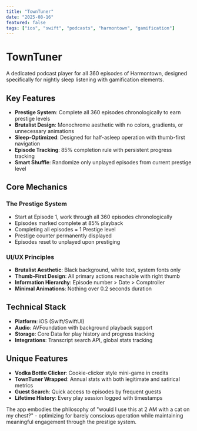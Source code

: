 ```yaml
---
title: "TownTuner"
date: "2025-08-16"
featured: false
tags: ["ios", "swift", "podcasts", "harmontown", "gamification"]
---
```


# TownTuner

A dedicated podcast player for all 360 episodes of Harmontown, designed specifically for nightly sleep listening with gamification elements.

## Key Features

- **Prestige System**: Complete all 360 episodes chronologically to earn prestige levels
- **Brutalist Design**: Monochrome aesthetic with no colors, gradients, or unnecessary animations
- **Sleep-Optimized**: Designed for half-asleep operation with thumb-first navigation
- **Episode Tracking**: 85% completion rule with persistent progress tracking
- **Smart Shuffle**: Randomize only unplayed episodes from current prestige level

## Core Mechanics

### The Prestige System
- Start at Episode 1, work through all 360 episodes chronologically
- Episodes marked complete at 85% playback
- Completing all episodes = 1 Prestige level
- Prestige counter permanently displayed
- Episodes reset to unplayed upon prestiging

### UI/UX Principles
- **Brutalist Aesthetic**: Black background, white text, system fonts only
- **Thumb-First Design**: All primary actions reachable with right thumb
- **Information Hierarchy**: Episode number > Date > Comptroller
- **Minimal Animations**: Nothing over 0.2 seconds duration

## Technical Stack

- **Platform**: iOS (Swift/SwiftUI)
- **Audio**: AVFoundation with background playback support
- **Storage**: Core Data for play history and progress tracking
- **Integrations**: Transcript search API, global stats tracking

## Unique Features

- **Vodka Bottle Clicker**: Cookie-clicker style mini-game in credits
- **TownTuner Wrapped**: Annual stats with both legitimate and satirical metrics
- **Guest Search**: Quick access to episodes by frequent guests
- **Lifetime History**: Every play session logged with timestamps

The app embodies the philosophy of "would I use this at 2 AM with a cat on my chest?" - optimizing for barely conscious operation while maintaining meaningful engagement through the prestige system.